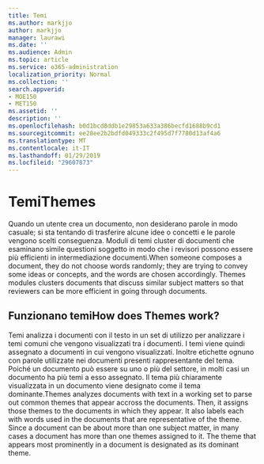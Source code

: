 ```yaml
---
title: Temi
ms.author: markjjo
author: markjjo
manager: laurawi
ms.date: ''
ms.audience: Admin
ms.topic: article
ms.service: o365-administration
localization_priority: Normal
ms.collection: ''
search.appverid:
- MOE150
- MET150
ms.assetid: ''
description: ''
ms.openlocfilehash: b0d1bcd8ddb1e29853a633a386becfd1688b9cd1
ms.sourcegitcommit: ee28ee2b2bdfd049333c2f495d7f7780d13af4a6
ms.translationtype: MT
ms.contentlocale: it-IT
ms.lasthandoff: 01/29/2019
ms.locfileid: "29607873"
---
```

# <a name="themes"></a><span data-ttu-id="24490-102">Temi</span><span class="sxs-lookup"><span data-stu-id="24490-102">Themes</span></span>
<span data-ttu-id="24490-p101">Quando un utente crea un documento, non desiderano parole in modo casuale; si sta tentando di trasferire alcune idee o concetti e le parole vengono scelti conseguenza. Moduli di temi cluster di documenti che esaminano simile questioni soggetto in modo che i revisori possono essere più efficienti in intermediazione documenti.</span><span class="sxs-lookup"><span data-stu-id="24490-p101">When someone composes a document, they do not choose words randomly; they are trying to convey some ideas or concepts, and the words are chosen accordingly. Themes modules clusters documents that discuss similar subject matters so that reviewers can be more efficient in going through documents.</span></span>

## <a name="how-does-themes-work"></a><span data-ttu-id="24490-105">Funzionano temi</span><span class="sxs-lookup"><span data-stu-id="24490-105">How does Themes work?</span></span>
<span data-ttu-id="24490-p102">Temi analizza i documenti con il testo in un set di utilizzo per analizzare i temi comuni che vengono visualizzati tra i documenti. I temi viene quindi assegnato a documenti in cui vengono visualizzati. Inoltre etichette ognuno con parole utilizzate nei documenti presenti rappresentante del tema. Poiché un documento può essere su uno o più del settore, in molti casi un documento ha più temi a esso assegnato. Il tema più chiaramente visualizzata in un documento viene designato come il tema dominante.</span><span class="sxs-lookup"><span data-stu-id="24490-p102">Themes analyzes documents with text in a working set to parse out common themes that appear accross the documents. Then, it assigns those themes to the documents in which they appear. It also labels each with words used in the documents that are representative of the theme. Since a document can be about more than one subject matter, in many cases a document has more than one themes assigned to it. The theme that appears most prominently in a document is designated as its dominant theme.</span></span>